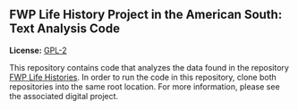 ## FWP Life History Project in the American South: Text Analysis Code

**License:** [GPL-2](https://opensource.org/licenses/GPL-2.1)

This repository contains code that analyzes the data found in the repository
[FWP Life Histories](https://github.com/statsmaths/fwp-life-histories). In
order to run the code in this repository, clone both repositories into the same
root location. For more information, please see the associated digital project.
